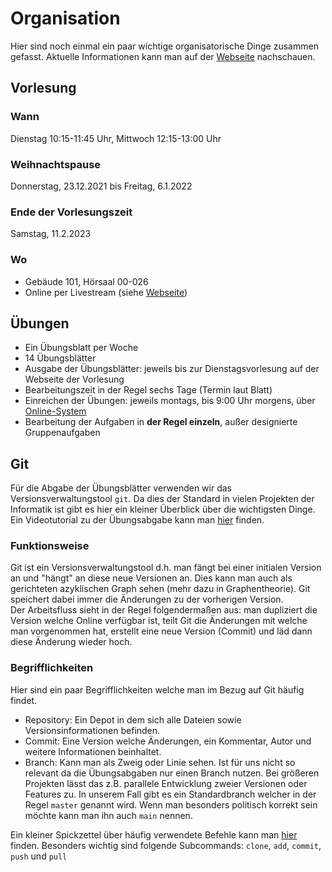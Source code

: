 # Organisation
Hier sind noch einmal ein paar wichtige organisatorische Dinge zusammen gefasst.
Aktuelle Informationen kann man auf der [Webseite](http://proglang.informatik.uni-freiburg.de/teaching/info1/2022/)
nachschauen.

## Vorlesung
### Wann
Dienstag 10:15-11:45 Uhr, Mittwoch 12:15-13:00 Uhr

### Weihnachtspause
Donnerstag, 23.12.2021 bis Freitag, 6.1.2022

### Ende der Vorlesungszeit
Samstag, 11.2.2023

### Wo
- Gebäude 101, Hörsaal 00-026
- Online per Livestream (siehe [Webseite](http://proglang.informatik.uni-freiburg.de/teaching/info1/2022/))

## Übungen
- Ein Übungsblatt per Woche
- 14 Übungsblätter
- Ausgabe der Übungsblätter: jeweils bis zur Dienstagsvorlesung auf der Webseite der Vorlesung
- Bearbeitungszeit in der Regel sechs Tage (Termin laut Blatt)
- Einreichen der Übungen:
  jeweils montags, bis 9:00 Uhr morgens, über [Online-System](https://git.laurel.informatik.uni-freiburg.de/)
- Bearbeitung der Aufgaben in **der Regel einzeln**, außer designierte
  Gruppenaufgaben

## Git
Für die Abgabe der Übungsblätter verwenden wir das Versionsverwaltungstool `git`.
Da dies der Standard in vielen Projekten der Informatik ist gibt es hier ein
kleiner Überblick über die wichtigsten Dinge.
Ein Videotutorial zu der Übungsabgabe kann man [hier](https://youtu.be/n6fJp2u6Ws0) finden.

### Funktionsweise
Git ist ein Versionsverwaltungstool d.h. man fängt bei einer initialen Version an und
"hängt" an diese neue Versionen an.
Dies kann man auch als gerichteten azyklischen Graph sehen (mehr dazu in Graphentheorie).
Git speichert dabei immer die Änderungen zu der vorherigen Version.  
Der Arbeitsfluss sieht in der Regel folgendermaßen aus: man dupliziert die Version welche Online verfügbar ist, teilt Git die Änderungen mit welche man
vorgenommen hat, erstellt eine neue Version (Commit) und läd dann diese Änderung wieder hoch.

### Begrifflichkeiten
Hier sind ein paar Begrifflichkeiten welche man im Bezug auf Git häufig findet.
- Repository: Ein Depot in dem sich alle Dateien sowie Versionsinformationen befinden.
- Commit: Eine Version welche Änderungen, ein Kommentar, Autor und weitere Informationen beinhaltet.
- Branch: Kann man als Zweig oder Linie sehen. Ist für uns nicht so relevant da die Übungsabgaben nur einen Branch nutzen.
  Bei größeren Projekten lässt das z.B. parallele Entwicklung zweier Versionen oder Features zu.
  In unserem Fall gibt es ein Standardbranch welcher in der Regel `master` genannt wird. Wenn man besonders politisch korrekt sein möchte kann man ihn auch `main` nennen.

Ein kleiner Spickzettel über häufig verwendete Befehle kann man [hier](https://training.github.com/downloads/de/github-git-cheat-sheet/) finden.
Besonders wichtig sind folgende Subcommands: `clone`, `add`, `commit`, `push` und `pull`